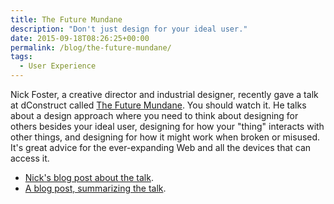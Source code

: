 ```yaml
---
title: The Future Mundane
description: "Don't just design for your ideal user."
date: 2015-09-18T08:26:25+00:00
permalink: /blog/the-future-mundane/
tags:
  - User Experience
---
```


Nick Foster, a creative director and industrial designer, recently gave a talk at dConstruct called [The Future Mundane](https://vimeo.com/139358108). You should watch it. He talks about a design approach where you need to think about designing for others besides your ideal user, designing for how your "thing" interacts with other things, and designing for how it might work when broken or misused. It's great advice for the ever-expanding Web and all the devices that can access it.

- [Nick's blog post about the talk](http://hellofosta.com/2015/09/15/the-future-mundane-at-dconstruct/).
- [A blog post, summarizing the talk](http://www.core77.com/posts/25678/the-future-mundane-25678).
